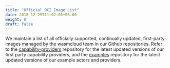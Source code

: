 ```yaml
---
title: "Official OCI Image List"
date: 2018-12-29T11:02:05+06:00
weight: 8
draft: false
---
```


We maintain a list of all officially supported, continually updated, first-party images managed by the wasmcloud team in our Github repositories. Refer to the [capability-providers](https://github.com/wasmcloud/capability-providers) repository for the latest updated versions of our first party capability providers, and the [examples](https://github.com/wasmcloud/examples) repository for the latest updated versions of our example actors and providers.
